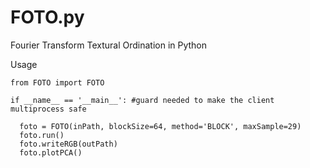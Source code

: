 # FOTO.py
Fourier Transform Textural Ordination in Python

Usage

```
from FOTO import FOTO

if __name__ == '__main__': #guard needed to make the client multiprocess safe

  foto = FOTO(inPath, blockSize=64, method='BLOCK', maxSample=29)
  foto.run()
  foto.writeRGB(outPath)
  foto.plotPCA()
```
